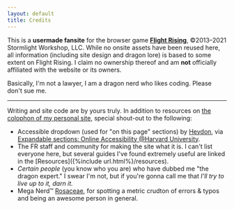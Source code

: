 ```yaml
---
layout: default
title: Credits
---
```

This is a **usermade fansite** for the browser game **[Flight Rising](https://www1.flightrising.com)**, ©2013–2021 Stormlight Workshop, LLC. While no onsite assets have been reused here, all information (including site design and dragon lore) is based to some extent on Flight Rising. I claim no ownership thereof and am **not** officially affiliated with the website or its owners.

Basically, I'm not a lawyer, I am a dragon nerd who likes coding. Please don't sue me.

---

Writing and site code are by yours truly. In addition to resources on [the colophon of my personal site](https://a-flyleaf.github.io/colophon), special shout-out to the following:

- Accessible dropdown (used for "on this page" sections) by [Heydon](https://heydonworks.com), via [Expandable sections: Online Accessibility @Harvard University](https://accessibility.huit.harvard.edu/%E2%9C%8E-practice-expandable-sections).
- The FR staff and community for making the site what it is. I can't list everyone here, but several guides I've found extremely useful are linked in the [Resources]({%include url.html%}/resources).
- *Certain people* (you know who you are) who have dubbed me "the dragon expert." I swear I'm not, but if you're gonna call me that *I'll try to live up to it, darn it.*
- Mega Nerd™ [Rosaceae](https://flightrising.com/main.php?p=lair&tab=userpage&id=154165), for spotting a metric crudton of errors & typos and being an awesome person in general.